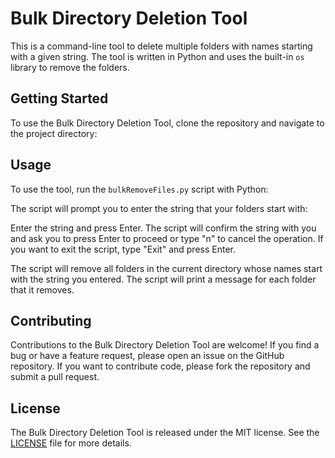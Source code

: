 # Bulk Directory Deletion Tool

This is a command-line tool to delete multiple folders with names starting with a given string. The tool is written in Python and uses the built-in `os` library to remove the folders.

## Getting Started

To use the Bulk Directory Deletion Tool, clone the repository and navigate to the project directory:


## Usage

To use the tool, run the `bulkRemoveFiles.py` script with Python:


The script will prompt you to enter the string that your folders start with:


Enter the string and press Enter. The script will confirm the string with you and ask you to press Enter to proceed or type "n" to cancel the operation. If you want to exit the script, type "Exit" and press Enter.

The script will remove all folders in the current directory whose names start with the string you entered. The script will print a message for each folder that it removes.

## Contributing

Contributions to the Bulk Directory Deletion Tool are welcome! If you find a bug or have a feature request, please open an issue on the GitHub repository. If you want to contribute code, please fork the repository and submit a pull request.

## License

The Bulk Directory Deletion Tool is released under the MIT license. See the [LICENSE](LICENSE) file for more details.
